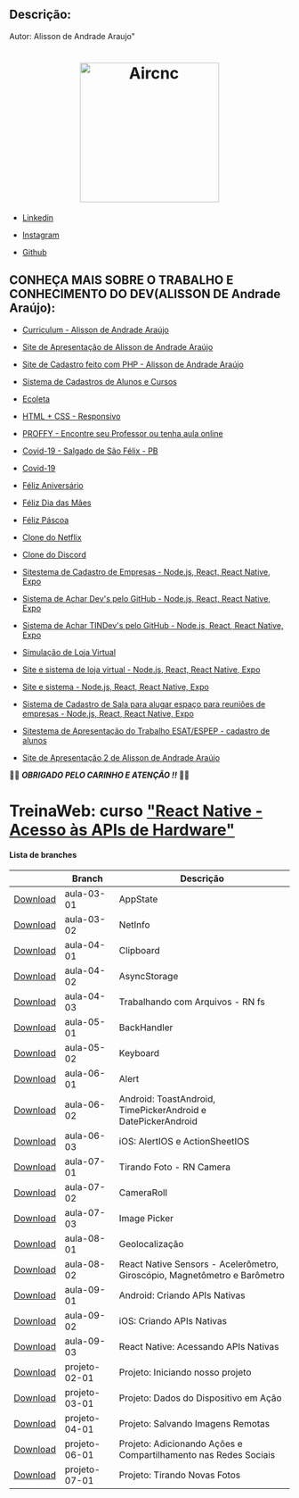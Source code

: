 ## Descrição:

Autor: Alisson de Andrade Araujo"

<h1 align="center">
    <img alt="Aircnc" title="#delicinha" src="https://avatars3.githubusercontent.com/u/39311340?s=400&u=f8570819489cb64bb45dfbfb85f2a82f1b56d11f&v=4" width="250px" />
</h1>

 - [Linkedin](https://www.linkedin.com/in/alisson-de-andrade-ara%C3%BAjo-160224190)

- [Instagram](https://www.instagram.com/alissonandradercc)

- [Github](https://github.com/alissonandrade2020/)

## CONHEÇA MAIS SOBRE O TRABALHO E CONHECIMENTO DO DEV(ALISSON DE Andrade Araújo):

 - [Curriculum - Alisson de Andrade Araújo](https://alissonandradesistema.000webhostapp.com/curriculo/)

- [Site de Apresentação de Alisson de Andrade Araújo](http://alissondeandradearaujo.000webhostapp.com)

 - [Site de Cadastro feito com PHP - Alisson de Andrade Araújo](https://alissonandradesistema.000webhostapp.com/silex/)
 
 - [Sistema de Cadastros de Alunos e Cursos](https://alissonandradesistema.000webhostapp.com/)
 
 - [Ecoleta](https://alisssonecoleta.herokuapp.com/)
  
 - [HTML + CSS - Responsivo](https://alissonhtmlcss.netlify.app/)
 
  - [PROFFY - Encontre seu Professor ou tenha aula online](https://proffyalissonandrade.netlify.app/)

 - [Covid-19 - Salgado de São Félix - PB](https://salgadodesaofelixcovid19.netlify.app/)
 
 - [Covid-19](https://alissonandradesistema.000webhostapp.com/covid-19/)
 
  - [Féliz Aniversário](https://alissonandradesistema.000webhostapp.com/felizaniversario/)
  
  - [Féliz Dia das Mães](https://alissonandradesistema.000webhostapp.com/felizdiadasmaes/)

 - [Féliz Páscoa](https://alissonandradesistema.000webhostapp.com/felizpascoa)
 
  - [Clone do Netflix](https://alissonandradesistema.000webhostapp.com/netflixclone/)
    
  - [Clone do Discord](https://alissondiscord.netlify.app/)

- [Sitestema de Cadastro de Empresas - Node.js, React, React Native, Expo](https://alissonandradesistema.000webhostapp.com/react/)

 - [Sistema de Achar Dev's pelo GitHub - Node.js, React, React Native, Expo](https://alissonandradesistema.000webhostapp.com/reactnative)

- [Sistema de Achar TINDev's pelo GitHub - Node.js, React, React Native, Expo](https://alissonandradesistema.000webhostapp.com/reactnativetindev)

- [Simulação de Loja Virtual](https://alissonandradesistema.000webhostapp.com/temadark)
 
- [Site e sistema de loja virtual - Node.js, React, React Native, Expo](https://alissonandradesistema.000webhostapp.com/lojavirtual)

- [Site e sistema - Node.js, React, React Native, Expo](https://alissonandradesistema.000webhostapp.com/sistemas/)

- [Sistema de Cadastro de Sala para alugar espaço para reuniões de empresas - Node.js, React, React Native, Expo](https://alissonandradesistema.000webhostapp.com/reactnativeaircnc)

- [Sitestema de Apresentação do Trabalho ESAT/ESPEP - cadastro de alunos](https://alissondeaaraujo.000webhostapp.com/index.html)

- [Site de Apresentação 2 de Alisson de Andrade Araújo](https://alissodeaaraujo.000webhostapp.com/index.html)

:vulcan_salute::vulcan_salute: ***OBRIGADO PELO CARINHO E ATENÇÃO !!***  :vulcan_salute::vulcan_salute:



# TreinaWeb: curso ["React Native - Acesso às APIs de Hardware"](https://www.treinaweb.com.br/curso/react-native-acesso-as-apis-de-hardware)



#### Lista de branches
|  | Branch | Descrição |
| ------ | ------ |  ------ | 
[Download](https://github.com/treinaweb/treinaweb-react-native-api-hardware/archive/aula-03-01.zip)    |  aula-03-01     | AppState |
[Download](https://github.com/treinaweb/treinaweb-react-native-api-hardware/archive/aula-03-02.zip)    |  aula-03-02     | NetInfo |
[Download](https://github.com/treinaweb/treinaweb-react-native-api-hardware/archive/aula-04-01.zip)    |  aula-04-01     | Clipboard |
[Download](https://github.com/treinaweb/treinaweb-react-native-api-hardware/archive/aula-04-02.zip)    |  aula-04-02     | AsyncStorage |
[Download](https://github.com/treinaweb/treinaweb-react-native-api-hardware/archive/aula-04-03.zip)    |  aula-04-03     | Trabalhando com Arquivos - RN fs |
[Download](https://github.com/treinaweb/treinaweb-react-native-api-hardware/archive/aula-05-01.zip)    |  aula-05-01     | BackHandler |
[Download](https://github.com/treinaweb/treinaweb-react-native-api-hardware/archive/aula-05-02.zip)    |  aula-05-02     | Keyboard |
[Download](https://github.com/treinaweb/treinaweb-react-native-api-hardware/archive/aula-06-01.zip)    |  aula-06-01     | Alert |
[Download](https://github.com/treinaweb/treinaweb-react-native-api-hardware/archive/aula-06-02.zip)    |  aula-06-02     | Android: ToastAndroid, TimePickerAndroid e DatePickerAndroid |
[Download](https://github.com/treinaweb/treinaweb-react-native-api-hardware/archive/aula-06-03.zip)    |  aula-06-03     | iOS: AlertIOS e ActionSheetIOS |
[Download](https://github.com/treinaweb/treinaweb-react-native-api-hardware/archive/aula-07-01.zip)    |  aula-07-01     | Tirando Foto - RN Camera |
[Download](https://github.com/treinaweb/treinaweb-react-native-api-hardware/archive/aula-07-02.zip)    |  aula-07-02     | CameraRoll |
[Download](https://github.com/treinaweb/treinaweb-react-native-api-hardware/archive/aula-07-03.zip)    |  aula-07-03     | Image Picker |
[Download](https://github.com/treinaweb/treinaweb-react-native-api-hardware/archive/aula-08-01.zip)    |  aula-08-01     | Geolocalização |
[Download](https://github.com/treinaweb/treinaweb-react-native-api-hardware/archive/aula-08-02.zip)    |  aula-08-02     | React Native Sensors - Acelerômetro, Giroscópio, Magnetômetro e Barômetro |
[Download](https://github.com/treinaweb/treinaweb-react-native-api-hardware/archive/aula-09-01.zip)    |  aula-09-01     | Android: Criando APIs Nativas |
[Download](https://github.com/treinaweb/treinaweb-react-native-api-hardware/archive/aula-09-02.zip)    |  aula-09-02     | iOS: Criando APIs Nativas |
[Download](https://github.com/treinaweb/treinaweb-react-native-api-hardware/archive/aula-09-03.zip)    |  aula-09-03     | React Native: Acessando APIs Nativas |
[Download](https://github.com/treinaweb/treinaweb-react-native-api-hardware/archive/projeto-02-01.zip)    |  projeto-02-01     | Projeto: Iniciando nosso projeto |
[Download](https://github.com/treinaweb/treinaweb-react-native-api-hardware/archive/projeto-03-01.zip)    |  projeto-03-01     | Projeto: Dados do Dispositivo em Ação |
[Download](https://github.com/treinaweb/treinaweb-react-native-api-hardware/archive/projeto-04-01.zip)    |  projeto-04-01     | Projeto: Salvando Imagens Remotas |
[Download](https://github.com/treinaweb/treinaweb-react-native-api-hardware/archive/projeto-06-01.zip)    |  projeto-06-01     | Projeto: Adicionando Ações e Compartilhamento nas Redes Sociais |
[Download](https://github.com/treinaweb/treinaweb-react-native-api-hardware/archive/projeto-07-01.zip)    |  projeto-07-01     | Projeto: Tirando Novas Fotos |
